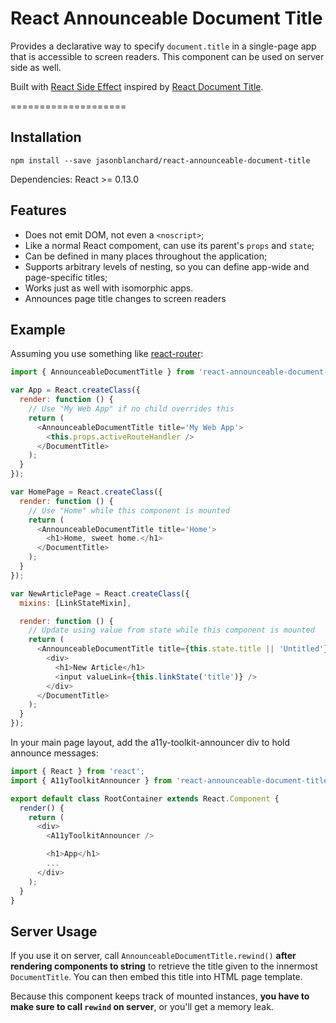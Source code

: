 React Announceable Document Title
====================

Provides a declarative way to specify `document.title` in a single-page app that is accessible to screen readers.
This component can be used on server side as well.

Built with [React Side Effect](https://github.com/gaearon/react-side-effect) inspired by [React Document Title](https://github.com/gaearon/react-document-title).

====================

## Installation

```
npm install --save jasonblanchard/react-announceable-document-title
```

Dependencies: React >= 0.13.0

## Features

* Does not emit DOM, not even a `<noscript>`;
* Like a normal React compoment, can use its parent's `props` and `state`;
* Can be defined in many places throughout the application;
* Supports arbitrary levels of nesting, so you can define app-wide and page-specific titles;
* Works just as well with isomorphic apps.
* Announces page title changes to screen readers

## Example

Assuming you use something like [react-router](https://github.com/rackt/react-router):

```javascript
import { AnnounceableDocumentTitle } from 'react-announceable-document-title';

var App = React.createClass({
  render: function () {
    // Use "My Web App" if no child overrides this
    return (
      <AnnounceableDocumentTitle title='My Web App'>
        <this.props.activeRouteHandler />
      </DocumentTitle>
    );
  }
});

var HomePage = React.createClass({
  render: function () {
    // Use "Home" while this component is mounted
    return (
      <AnnounceableDocumentTitle title='Home'>
        <h1>Home, sweet home.</h1>
      </DocumentTitle>
    );
  }
});

var NewArticlePage = React.createClass({
  mixins: [LinkStateMixin],

  render: function () {
    // Update using value from state while this component is mounted
    return (
      <AnnounceableDocumentTitle title={this.state.title || 'Untitled'}>
        <div>
          <h1>New Article</h1>
          <input valueLink={this.linkState('title')} />
        </div>
      </DocumentTitle>
    );
  }
});
```

In your main page layout, add the a11y-toolkit-announcer div to hold announce messages:

```javascript
import { React } from 'react';
import { A11yToolkitAnnouncer } from 'react-announceable-document-title';

export default class RootContainer extends React.Component {
  render() {
    return (
      <div>
        <A11yToolkitAnnouncer />

        <h1>App</h1>
        ...
      </div>
    );
  }
}
```

## Server Usage

If you use it on server, call `AnnounceableDocumentTitle.rewind()` **after rendering components to string** to retrieve the title given to the innermost `DocumentTitle`. You can then embed this title into HTML page template.

Because this component keeps track of mounted instances, **you have to make sure to call `rewind` on server**, or you'll get a memory leak.
